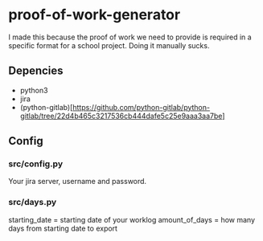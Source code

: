 # proof-of-work-generator

I made this because the proof of work we need to provide is required in a specific format for a school project. Doing it manually sucks.

## Depencies

* python3
* jira
* (python-gitlab)[https://github.com/python-gitlab/python-gitlab/tree/22d4b465c3217536cb444dafe5c25e9aaa3aa7be]

## Config

### src/config.py

Your jira server, username and password.

### src/days.py

starting_date = starting date of your worklog
amount_of_days = how many days from starting date to export
